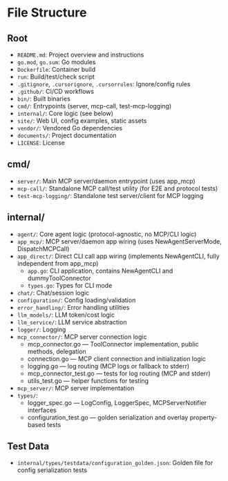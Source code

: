 # File Structure

## Root
- `README.md`: Project overview and instructions
- `go.mod`, `go.sum`: Go modules
- `Dockerfile`: Container build
- `run`: Build/test/check script
- `.gitignore`, `.cursorignore`, `.cursorrules`: Ignore/config rules
- `.github/`: CI/CD workflows
- `bin/`: Built binaries
- `cmd/`: Entrypoints (server, mcp-call, test-mcp-logging)
- `internal/`: Core logic (see below)
- `site/`: Web UI, config examples, static assets
- `vendor/`: Vendored Go dependencies
- `documents/`: Project documentation
- `LICENSE`: License

## cmd/
- `server/`: Main MCP server/daemon entrypoint (uses app_mcp)
- `mcp-call/`: Standalone MCP call/test utility (for E2E and protocol tests)
- `test-mcp-logging/`: Standalone test server/client for MCP logging

## internal/
- `agent/`: Core agent logic (protocol-agnostic, no MCP/CLI logic)
- `app_mcp/`: MCP server/daemon app wiring (uses NewAgentServerMode, DispatchMCPCall)
- `app_direct/`: Direct CLI call app wiring (implements NewAgentCLI, fully independent from app_mcp)
    - `app.go`: CLI application, contains NewAgentCLI and dummyToolConnector
    - `types.go`: Types for CLI mode
- `chat/`: Chat/session logic
- `configuration/`: Config loading/validation
- `error_handling/`: Error handling utilities
- `llm_models/`: LLM token/cost logic
- `llm_service/`: LLM service abstraction
- `logger/`: Logging
- `mcp_connector/`: MCP server connection logic
    - mcp_connector.go — ToolConnector implementation, public methods, delegation
    - connection.go — MCP client connection and initialization logic
    - logging.go — log routing (MCP logs or fallback to stderr)
    - mcp_connector_test.go — tests for log routing (MCP and stderr)
    - utils_test.go — helper functions for testing
- `mcp_server/`: MCP server implementation
- `types/`:
    - logger_spec.go — LogConfig, LoggerSpec, MCPServerNotifier interfaces
    - configuration_test.go — golden serialization and overlay property-based tests

## Test Data
- `internal/types/testdata/configuration_golden.json`: Golden file for config serialization tests